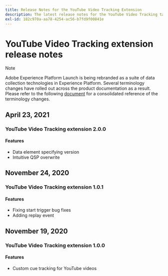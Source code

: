 ```yaml
---
title: Release Notes for the YouTube Video Tracking Extension
description: The latest release notes for the YouTube Video Tracking tag extension in Adobe Experience Platform.
exl-id: 182c970a-aa78-4254-ac56-b7fd9f00841e
---
```

# YouTube Video Tracking extension release notes

>[!NOTE]
>
>Adobe Experience Platform Launch is being rebranded as a suite of data collection technologies in Experience Platform. Several terminology changes have rolled out across the product documentation as a result. Please refer to the following [document](../../../launch-term-updates.md) for a consolidated reference of the terminology changes.

## April 23, 2021

### YouTube Video Tracking extension 2.0.0

#### Features

* Data element specifying version
* Intuitive QSP overwrite

## November 24, 2020

### YouTube Video Tracking extension 1.0.1

#### Features

* Fixing start trigger bug fixes
* Adding replay event

## November 19, 2020

### YouTube Video Tracking extension 1.0.0

#### Features

* Custom cue tracking for YouTube videos
